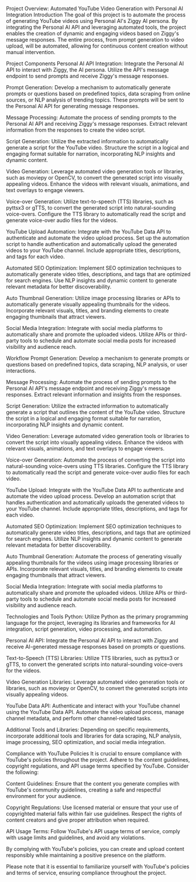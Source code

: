 Project Overview: Automated YouTube Video Generation with Personal AI Integration
Introduction
The goal of this project is to automate the process of generating YouTube videos using Personal AI's Ziggy AI persona. By integrating the Personal AI API and leveraging automated tools, the project enables the creation of dynamic and engaging videos based on Ziggy's message responses. The entire process, from prompt generation to video upload, will be automated, allowing for continuous content creation without manual intervention.

Project Components
Personal AI API Integration: Integrate the Personal AI API to interact with Ziggy, the AI persona. Utilize the API's message endpoint to send prompts and receive Ziggy's message responses.

Prompt Generation: Develop a mechanism to automatically generate prompts or questions based on predefined topics, data scraping from online sources, or NLP analysis of trending topics. These prompts will be sent to the Personal AI API for generating message responses.

Message Processing: Automate the process of sending prompts to the Personal AI API and receiving Ziggy's message responses. Extract relevant information from the responses to create the video script.

Script Generation: Utilize the extracted information to automatically generate a script for the YouTube video. Structure the script in a logical and engaging format suitable for narration, incorporating NLP insights and dynamic content.

Video Generation: Leverage automated video generation tools or libraries, such as moviepy or OpenCV, to convert the generated script into visually appealing videos. Enhance the videos with relevant visuals, animations, and text overlays to engage viewers.

Voice-over Generation: Utilize text-to-speech (TTS) libraries, such as pyttsx3 or gTTS, to convert the generated script into natural-sounding voice-overs. Configure the TTS library to automatically read the script and generate voice-over audio files for the videos.

YouTube Upload Automation: Integrate with the YouTube Data API to authenticate and automate the video upload process. Set up the automation script to handle authentication and automatically upload the generated videos to your YouTube channel. Include appropriate titles, descriptions, and tags for each video.

Automated SEO Optimization: Implement SEO optimization techniques to automatically generate video titles, descriptions, and tags that are optimized for search engines. Use NLP insights and dynamic content to generate relevant metadata for better discoverability.

Auto Thumbnail Generation: Utilize image processing libraries or APIs to automatically generate visually appealing thumbnails for the videos. Incorporate relevant visuals, titles, and branding elements to create engaging thumbnails that attract viewers.

Social Media Integration: Integrate with social media platforms to automatically share and promote the uploaded videos. Utilize APIs or third-party tools to schedule and automate social media posts for increased visibility and audience reach.

Workflow
Prompt Generation: Develop a mechanism to generate prompts or questions based on predefined topics, data scraping, NLP analysis, or user interactions.

Message Processing: Automate the process of sending prompts to the Personal AI API's message endpoint and receiving Ziggy's message responses. Extract relevant information and insights from the responses.

Script Generation: Utilize the extracted information to automatically generate a script that outlines the content of the YouTube video. Structure the script in a logical and engaging format suitable for narration, incorporating NLP insights and dynamic content.

Video Generation: Leverage automated video generation tools or libraries to convert the script into visually appealing videos. Enhance the videos with relevant visuals, animations, and text overlays to engage viewers.

Voice-over Generation: Automate the process of converting the script into natural-sounding voice-overs using TTS libraries. Configure the TTS library to automatically read the script and generate voice-over audio files for each video.

YouTube Upload: Integrate with the YouTube Data API to authenticate and automate the video upload process. Develop an automation script that handles authentication and automatically uploads the generated videos to your YouTube channel. Include appropriate titles, descriptions, and tags for each video.

Automated SEO Optimization: Implement SEO optimization techniques to automatically generate video titles, descriptions, and tags that are optimized for search engines. Utilize NLP insights and dynamic content to generate relevant metadata for better discoverability.

Auto Thumbnail Generation: Automate the process of generating visually appealing thumbnails for the videos using image processing libraries or APIs. Incorporate relevant visuals, titles, and branding elements to create engaging thumbnails that attract viewers.

Social Media Integration: Integrate with social media platforms to automatically share and promote the uploaded videos. Utilize APIs or third-party tools to schedule and automate social media posts for increased visibility and audience reach.

Technologies and Tools
Python: Utilize Python as the primary programming language for the project, leveraging its libraries and frameworks for AI integration, script generation, video processing, and automation.

Personal AI API: Integrate the Personal AI API to interact with Ziggy and receive AI-generated message responses based on prompts or questions.

Text-to-Speech (TTS) Libraries: Utilize TTS libraries, such as pyttsx3 or gTTS, to convert the generated scripts into natural-sounding voice-overs for the videos.

Video Generation Libraries: Leverage automated video generation tools or libraries, such as moviepy or OpenCV, to convert the generated scripts into visually appealing videos.

YouTube Data API: Authenticate and interact with your YouTube channel using the YouTube Data API. Automate the video upload process, manage channel metadata, and perform other channel-related tasks.

Additional Tools and Libraries: Depending on specific requirements, incorporate additional tools and libraries for data scraping, NLP analysis, image processing, SEO optimization, and social media integration.

Compliance with YouTube Policies
It is crucial to ensure compliance with YouTube's policies throughout the project. Adhere to the content guidelines, copyright regulations, and API usage terms specified by YouTube. Consider the following:

Content Guidelines: Ensure that the content you generate complies with YouTube's community guidelines, creating a safe and respectful environment for your audience.

Copyright Regulations: Use licensed material or ensure that your use of copyrighted material falls within fair use guidelines. Respect the rights of content creators and give proper attribution when required.

API Usage Terms: Follow YouTube's API usage terms of service, comply with usage limits and guidelines, and avoid any violations.

By complying with YouTube's policies, you can create and upload content responsibly while maintaining a positive presence on the platform.

Please note that it is essential to familiarize yourself with YouTube's policies and terms of service, ensuring compliance throughout the project.




